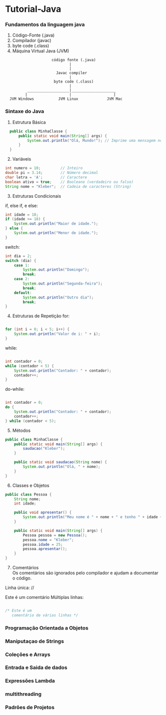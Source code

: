 # Tutorial-Java

### Fundamentos da linguagem java
1. Código-Fonte (.java)
2. Compilador (javac)
3. byte code (.class)
4. Máquina Virtual Java (JVM)

```
                     código fonte (.java)
                             |
                             |
                       Javac compiler
                             |
                      byte code (.class)
                             |
          ___________________|____________________
         |                   |                   |
  JVM Windows           JVM Linux             JVM Mac   

```
   
### Sintaxe do Java
1. Estrutura Básica
   
``` java
  public class MinhaClasse {
      public static void main(String[] args) {
          System.out.println("Olá, Mundo!"); // Imprime uma mensagem no console
      }
  }

```
2. Variáveis
``` java
int numero = 10;         // Inteiro
double pi = 3.14;        // Número decimal
char letra = 'A';        // Caractere
boolean ativo = true;    // Booleano (verdadeiro ou falso)
String nome = "Kleber";  // Cadeia de caracteres (String)

```
3. Estruturas Condicionais
   
if, else if, e else:
``` java
int idade = 18;
if (idade >= 18) {
    System.out.println("Maior de idade.");
} else {
    System.out.println("Menor de idade.");
}
```

switch:
``` java
int dia = 2;
switch (dia) {
    case 1:
        System.out.println("Domingo");
        break;
    case 2:
        System.out.println("Segunda-feira");
        break;
    default:
        System.out.println("Outro dia");
        break;
}
```
4. Estruturas de Repetição
for:
```java

for (int i = 0; i < 5; i++) {
    System.out.println("Valor de i: " + i);
}
```
while:
```java

int contador = 0;
while (contador < 5) {
    System.out.println("Contador: " + contador);
    contador++;
}
```
do-while:
```java

int contador = 0;
do {
    System.out.println("Contador: " + contador);
    contador++;
} while (contador < 5);

```
5. Métodos

``` java
public class MinhaClasse {
    public static void main(String[] args) {
        saudacao("Kleber");
    }

    public static void saudacao(String nome) {
        System.out.println("Olá, " + nome);
    }
}
```
6. Classes e Objetos
``` java
public class Pessoa {
    String nome;
    int idade;

    public void apresentar() {
        System.out.println("Meu nome é " + nome + " e tenho " + idade + " anos.");
    }

    public static void main(String[] args) {
        Pessoa pessoa = new Pessoa();
        pessoa.nome = "Kleber";
        pessoa.idade = 25;
        pessoa.apresentar();
    }
}
```
7. Comentários\
Os comentários são ignorados pelo compilador e ajudam a documentar o código.

Linha única: // 

Este é um comentário
Múltiplas linhas:
```java

/* Este é um
   comentário de várias linhas */

```

### Programação Orientada a Objetos
### Maniputaçao de Strings
### Coleções e Arrays
### Entrada e Saida de dados
### Expressões Lambda
### multithreading 
### Padrões de Projetos
